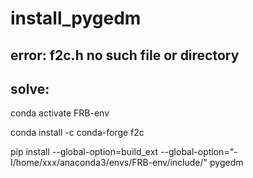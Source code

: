 # install_pygedm
## error: f2c.h no such file or directory
##  solve:
conda activate FRB-env

conda install -c conda-forge f2c

pip install --global-option=build_ext --global-option="-I/home/xxx/anaconda3/envs/FRB-env/include/" pygedm
